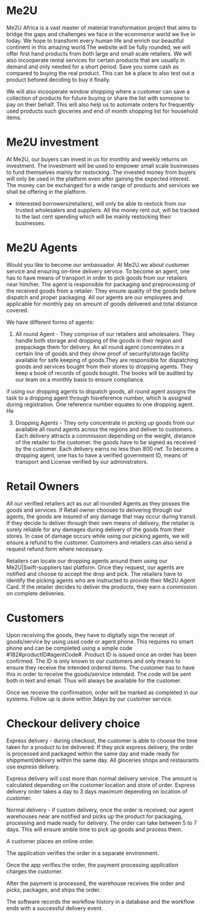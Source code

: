 # Me2U
Me2U Africa is a vast master of material transformation project that
 aims to bridge the gaps and challenges we face in the ecommerce 
 world we live in today.  We hope to transform every human life and 
 enrich our beautiful continent in this amazing world.The website will be fully rounded,
 we will offer first hand products from both large and small scale retailers. We will also incooperate
rental services for certain products that are usually in demand and only needed for a short period. Save you
some cash as compared to buying the real product. This can be a place to also test out a product befored deciding
to buy it finally. 

We will also incooperate window shopping where a customer can save a collection of products for future buying or 
share the list with someone to pay on their behalf. This will also help us to automate orders for frequently used
products such gloceries and end of month shopping list for household items.

# Me2U investment
At Me2U, our buyers can invest in us for monthly and weekly returns on investment. The investment will be used
 to empower small scale businesses to fund themselves mainly for restocking. The invested money from buyers will only
 be used in the platform even after gaining the expected interest. The money can be exchanged for a wide range of
 products and services we shall be offering in the platform.
 
 - Interested borrowers(retailers), will only be able to restock from our trusted wholesalers and suppliers. All the 
 money rent out, will be tracked to the last cent spending which will be mainly restocking their businesses.
 


 
# Me2U Agents

Would you like to become our ambassador. At Me2U we about customer service
and ensuring on-time delivery service. To become an agent, one has to have means of 
transport in order to pick goods from our retailers near him/her.
The agent is responsible for packaging and preprocessing of the received goods from a retailer.
They ensure quality of the goods before dispatch and proper packaging. All our agents are our employees and
applicable for monthly pay on amount of goods delivered and total distance covered. 

We have different forms of agents:
1. All round Agent - They comprise of our retailers and wholesalers.
They handle both storage and dropping of the goods in their
region and prepackage them for delivery. An all round agent concentrates in a certain line of goods
and they show proof of security/storage facility available for safe keeping of goods.They are responsible
for dispatching goods and services bought from their stores to dropping agents. They keep a book of records
of goods bought. The books will be audited by our team on a monthly basis to ensure compliance.


if using our dropping agents to dispatch goods, all round agent assigns the task to a dropping agent through 
hisreference number, which is assigned during registration. One reference number equates to one dropping agent.
He

3. Dropping Agents - They only concentrate in picking up goods from our available all round agents across
the regions and deliver to customers. Each delivery attracts a commission depending on the weight, distance of the retailer
to the customer.
the goods have to be signed as received by the customer. Each delivery earns no less than 800 rwf. To become a 
dropping agent, one has to have a verified government ID, means of transport and License verified by our administrators.



# Retail Owners

All our verified retailers act as our all rounded Agents as they posses the goods and services. 
If Retail owner chooses to delivering through our agents, the goods are insured of any damage that may 
occur during transit. If they decide to deliver through their own
means of delivery, the retailer is sorely reliable for any damages during delivery of the goods 
from their stores. 
In case of damage occurs while using our picking agents, we will ensure a refund to the customer. Customers and retailers
can also send a request refund form where necessary.

Retailers can locate our dropping agents around them using our Me2U|Swift-suppliers taxi platform.
Once they request, our agents are notified and choose to accept the drop and pick. The retailers have to 
identify the picking agents who are instructed to provide their Me2U Agent Card. 
If the retailer decides to deliver the products, they earn a commission on complete deliveries. 

# Customers

Upon receiving the goods, they have to digitally sign the receipt of goods/service by using ussd code or agent phone.
This requires no smart phone and can be completed using a simple code #182#productID#agentCode#. 
Product ID is issued once an order has been confirmed. The ID is only known to our customers and only means
to ensure they receive the intended ordered items. The customer has to have this in order to receive 
the goods/service intended. The code will be sent both in text and email. Thus will always be available 
for the customer.

Once we receive the confirmation, order will be marked as completed in our systems. Follow up is done within 3days 
by our customer service. 

# Checkour delivery choice

Express delivery - during checkout, the customer is able to choose the time taken for a product to be delivered.
If they pick express delivery, the order is processed and packaged within the same day and made ready for shippment/delivery
within the same day. All gloceries shops and restaurants use express delivery.

Express delivery will cost more than normal delivery service. The amount is calculated depending on the customer location
and store of order. Express delivery order takes a day to 3 days maximum depending on location of customer.

Normal delivery - if custom delivery, once the order is received, our agent warehouses near are notified and picks up the 
product for packaging, processing and made ready for delivery. The order can take between 5 to 7 days. This will ensure 
amble time to pick up goods and process them.

A customer places an online order.

The application verifies the order in a separate environment.

Once the app verifies the order, the payment processing application charges the customer.

After the payment is processed, the warehouse receives the order and picks, packages, and ships the order.

The software records the workflow history in a database and the workflow ends with a successful delivery event.

 
